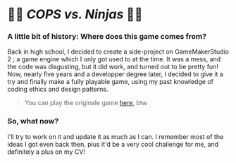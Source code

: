 # 👮‍♂️ *COPS vs. Ninjas* 🐱‍👤

### A little bit of history: Where does this game comes from?
Back in high school, I decided to create a side-project on GameMakerStudio 2 ; a game engine which I only got used to at the time. It was a mess, and the code was disgusting, but it did work, and turned out to be pretty fun!
Now, nearly five years and a developper degree later, I decided to give it a try and finally make a fully playable game, using my past knowledge of coding ethics and design patterns. 
> You can play the originale game [here](https://gamejolt.com/games/copsvsninjas/602809), btw

### So, what now?
I'll try to work on it and update it as much as I can. I remember most of the ideas I got even back then, plus it'd be a very cool challenge for me, and definitely a plus on my CV!
